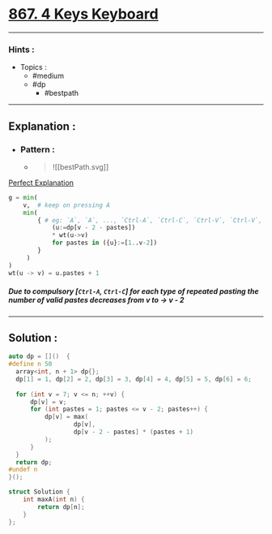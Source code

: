 # [867. 4 Keys Keyboard](https://www.lintcode.com/problem/867/)

---

### Hints :

-   Topics :
    -   #medium
    -   #dp
        -   #bestpath

---

## Explanation :

-   ### Pattern :

    -   > ![[bestPath.svg]]

[Perfect Explanation](https://labuladong.gitbook.io/algo-en/i.-dynamic-programming/fourkeyskeyboard)

```python
g = min(
    v,  # keep on pressing A
  	min(
      	{ # eg: `A`, `A`, ..., `Ctrl-A`, `Ctrl-C`, `Ctrl-V`, `Ctrl-V`, ..., `Ctrl-V` (mostly when `N` is larger).
        	(u:=dp[v - 2 - pastes])
        	* wt(u->v) 
        	for pastes in ({u}:=[1..v-2]) 
      	} 
     )
)
wt(u -> v) = u.pastes + 1 
```

##### Due to compulsory [`Ctrl-A`, `Ctrl-C`] for each type of repeated pasting the number of valid pastes decreases from **v to -> v - 2**

---

## Solution :

```cpp
auto dp = []()  {
#define n 50
  array<int, n + 1> dp{};
  dp[1] = 1, dp[2] = 2, dp[3] = 3, dp[4] = 4, dp[5] = 5, dp[6] = 6;
	
  for (int v = 7; v <= n; ++v) {
      dp[v] = v;
      for (int pastes = 1; pastes <= v - 2; pastes++) {
          dp[v] = max(
                  dp[v],
                  dp[v - 2 - pastes] * (pastes + 1)
          );
      }
  }
  return dp;
#undef n
}();

struct Solution {
    int maxA(int n) {
        return dp[n];
    }
};
```
